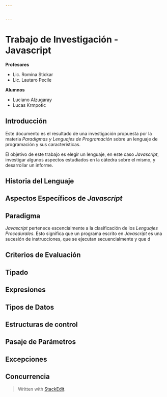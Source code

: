 ```yaml
---


---
```


<h1 id="trabajo-de-investigación---javascript">Trabajo de Investigación - Javascript</h1>
<p><strong>Profesores</strong></p>
<ul>
<li>Lic. Romina Stickar</li>
<li>Lic. Lautaro Pecile</li>
</ul>
<p><strong>Alumnos</strong></p>
<ul>
<li>Luciano Alzugaray</li>
<li>Lucas Krmpotic</li>
</ul>
<h2 id="introducción">Introducción</h2>
<p>Este documento es el resultado de una investigación propuesta por la materia <em>Paradigmas y Lenguajes de Programación</em> sobre un lenguaje de programación y sus caracteristicas.</p>
<p>El objetivo de este trabajo es elegir un lenguaje, en este caso <em>Javascript</em>, investigar algunos aspectos estudiados en la cátedra sobre el mismo, y desarrollar un informe.</p>
<h2 id="historia-del-lenguaje">Historia del Lenguaje</h2>
<h2 id="aspectos-específicos-de-javascript">Aspectos Específicos de <em>Javascript</em></h2>
<h2 id="paradigma">Paradigma</h2>
<p><em>Javascript</em> pertenece escencialmente a la clasificación de los <em>Lenguajes Procedurales</em>. Esto significa que un programa escrito en <em>Javascript</em>  es una sucesión de instrucciones, que se ejecutan secuencialmente y que d</p>
<h2 id="criterios-de-evaluación">Criterios de Evaluación</h2>
<h2 id="tipado">Tipado</h2>
<h2 id="expresiones">Expresiones</h2>
<h2 id="tipos-de-datos">Tipos de Datos</h2>
<h2 id="estructuras-de-control">Estructuras de control</h2>
<h2 id="pasaje-de-parámetros">Pasaje de Parámetros</h2>
<h2 id="excepciones">Excepciones</h2>
<h2 id="concurrencia">Concurrencia</h2>
<blockquote>
<p>Written with <a href="https://stackedit.io/">StackEdit</a>.</p>
</blockquote>

